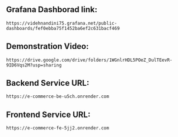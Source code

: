 ## Grafana Dashborad link:

```
https://videhnandini75.grafana.net/public-dashboards/fef0ebba75f1452ba6ef2c631bacf469
```

## Demonstration Video:

```
https://drive.google.com/drive/folders/1WGnlrHDL5POeZ_DulTEevR-9ID6Vqs2M?usp=sharing
```

## Backend Service URL:

```
https://e-commerce-be-u5ch.onrender.com
```

## Frontend Service URL:

```
https://e-commerce-fe-5jj2.onrender.com
```
